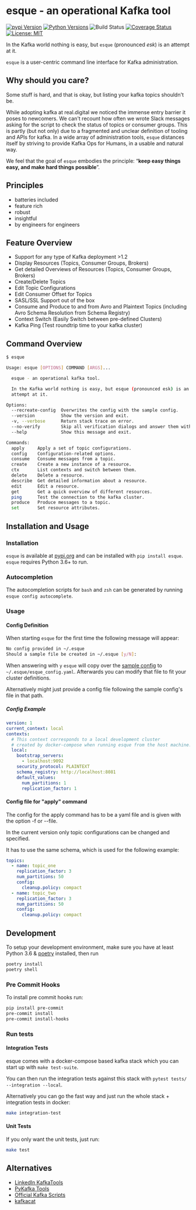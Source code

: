 # esque - an operational Kafka tool

[![pypi Version](https://img.shields.io/pypi/v/esque.svg)](https://pypi.org/project/esque/)
[![Python Versions](https://img.shields.io/pypi/pyversions/esque.svg)](https://pypi.org/project/esque/)
![Build Status](https://github.com/real-digital/esque/workflows/Style,%20Unit%20And%20Integration%20Tests/badge.svg)
[![Coverage Status](https://coveralls.io/repos/github/real-digital/esque/badge.svg)](https://coveralls.io/github/real-digital/esque?branch=add-coverage)
[![License: MIT](https://img.shields.io/badge/License-MIT-yellow.svg)](https://opensource.org/licenses/MIT)

In the Kafka world nothing is easy, but `esque` (pronounced *esk*) is an attempt at it.

`esque` is a user-centric command line interface for Kafka administration. 

## Why should you care?

Some stuff is hard, and that is okay, but listing your kafka topics shouldn't be.

While adopting kafka at real.digital we noticed the immense entry barrier it poses to newcomers. 
We can't recount how often we wrote Slack messages asking for the script to check the 
status of topics or consumer groups. This is partly (but not only) due to a 
fragmented and unclear definition of tooling and APIs for kafka.
In a wide array of administration tools, `esque` distances itself by striving to provide Kafka Ops for Humans, in a usable and natural way.    
  
We feel that the goal of `esque` embodies the principle: “**keep easy things easy, and make hard things possible**”. 

## Principles

* batteries included
* feature rich
* robust
* insightful
* by engineers for engineers

## Feature Overview

* Support for any type of Kafka deployment >1.2
* Display Resources (Topics, Consumer Groups, Brokers)
* Get detailed Overviews of Resources (Topics, Consumer Groups, Brokers)
* Create/Delete Topics
* Edit Topic Configurations
* Edit Consumer Offset for Topics
* SASL/SSL Support out of the box
* Consume and Produce to and from Avro and Plaintext Topics (including Avro Schema Resolution from Schema Registry)
* Context Switch (Easily Switch between pre-defined Clusters)
* Kafka Ping (Test roundtrip time to your kafka cluster)

## Command Overview

```bash
$ esque

Usage: esque [OPTIONS] COMMAND [ARGS]...

  esque - an operational kafka tool.

  In the Kafka world nothing is easy, but esque (pronounced esk) is an
  attempt at it.

Options:
  --recreate-config  Overwrites the config with the sample config.
  --version          Show the version and exit.
  -v, --verbose      Return stack trace on error.
  --no-verify        Skip all verification dialogs and answer them with yes.
  --help             Show this message and exit.

Commands:
  apply     Apply a set of topic configurations.
  config    Configuration-related options.
  consume   Consume messages from a topic.
  create    Create a new instance of a resource.
  ctx       List contexts and switch between them.
  delete    Delete a resource.
  describe  Get detailed information about a resource.
  edit      Edit a resource.
  get       Get a quick overview of different resources.
  ping      Test the connection to the kafka cluster.
  produce   Produce messages to a topic.
  set       Set resource attributes.

```

## Installation and Usage

### Installation

`esque` is available at [pypi.org](https://pypi.org/project/esque/) and can be installed with `pip install esque`. `esque` requires Python 3.6+ to run.

### Autocompletion

The autocompletion scripts for `bash` and `zsh` can be generated by running `esque config autocomplete`.

### Usage

#### Config Definition

When starting `esque` for the first time the following message will appear:

```bash
No config provided in ~/.esque
Should a sample file be created in ~/.esque [y/N]:
```

When answering with `y` `esque` will copy over the [sample config](https://github.com/real-digital/esque/blob/master/esque/config/sample_config.yaml) to `~/.esque/esque_config.yaml`.
Afterwards you can modify that file to fit your cluster definitions.

Alternatively might just provide a config file following the sample config's file in that path.

##### Config Example

```yaml
version: 1
current_context: local
contexts:
  # This context corresponds to a local development cluster
  # created by docker-compose when running esque from the host machine.
  local:
    bootstrap_servers:
      - localhost:9092
    security_protocol: PLAINTEXT
    schema_registry: http://localhost:8081
    default_values:
      num_partitions: 1
      replication_factor: 1
```

#### Config file for "apply" command

The config for the apply command has to be a yaml file and
is given with the option -f or --file.

In the current version only topic configurations can be
changed and specified.

It has to use the same schema, which is used 
for the following example:

```yaml
topics:
  - name: topic_one
    replication_factor: 3
    num_partitions: 50
    config:
      cleanup.policy: compact
  - name: topic_two
    replication_factor: 3
    num_partitions: 50
    config:
      cleanup.policy: compact
```

## Development

To setup your development environment, make sure you have at least Python 3.6 & [poetry](https://github.com/sdispater/poetry) installed, then run 

```bash
poetry install
poetry shell
```

### Pre Commit Hooks

To install pre commit hooks run:

```bash
pip install pre-commit
pre-commit install
pre-commit install-hooks
```

### Run tests

#### Integration Tests

esque comes with a docker-compose based kafka stack which you can start up with `make test-suite`.

You can then run the integration tests against this stack with `pytest tests/ --integration --local`.

Alternatively you can go the fast way and just run the whole stack + integration tests in docker: 

```bash
make integration-test
```

#### Unit Tests

If you only want the unit tests, just run:
 
```bash
make test
```

## Alternatives

- [LinkedIn KafkaTools](https://github.com/linkedin/kafka-tools)
- [PyKafka Tools](https://github.com/Parsely/pykafka/blob/master/pykafka/cli/kafka_tools.py)
- [Official Kafka Scripts](https://github.com/apache/kafka/tree/trunk/bin)
- [kafkacat](https://github.com/edenhill/kafkacat)
